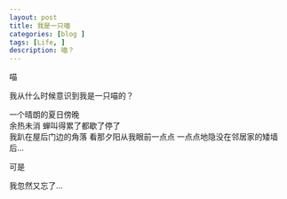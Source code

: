 ```yaml
---
layout: post
title: 我是一只喵
categories: [blog ]
tags: [Life, ]
description: 喵？
---
```


喵

我从什么时候意识到我是一只喵的？

一个晴朗的夏日傍晚  
余热未消 蝉叫得累了都歇了停了  
我趴在屋后门边的角落 看那夕阳从我眼前一点点 一点点地隐没在邻居家的矮墙后...

可是

我忽然又忘了...

